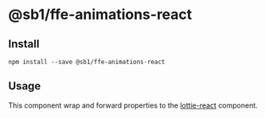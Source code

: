 # @sb1/ffe-animations-react

## Install

```
npm install --save @sb1/ffe-animations-react
```

## Usage

This component wrap and forward properties to the [lottie-react](https://lottiereact.com/) component.
